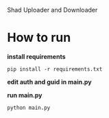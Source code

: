 Shad Uploader and Downloader

# How to run
**install requirements**

```console
pip install -r requirements.txt
```

**edit auth and guid in main.py**

**run main.py**

```console
python main.py
```
